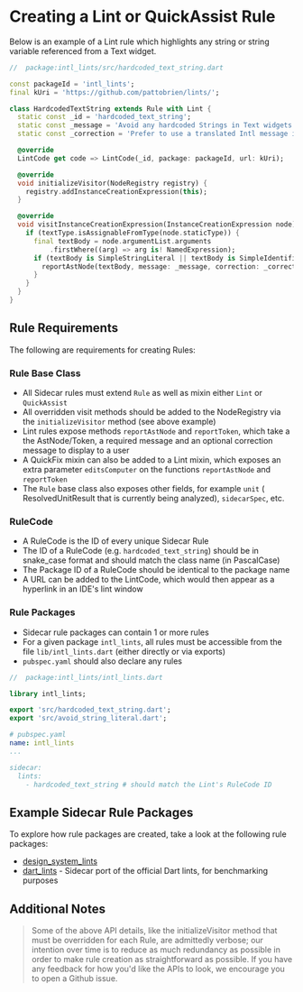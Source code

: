 

# Creating a Lint or QuickAssist Rule <a name="rule-package-usage"></a>

Below is an example of a Lint rule which highlights any string or string variable referenced from a Text widget.

```dart
//  package:intl_lints/src/hardcoded_text_string.dart

const packageId = 'intl_lints';
final kUri = 'https://github.com/pattobrien/lints/';

class HardcodedTextString extends Rule with Lint {
  static const _id = 'hardcoded_text_string';
  static const _message = 'Avoid any hardcoded Strings in Text widgets';
  static const _correction = 'Prefer to use a translated Intl message instead.';

  @override
  LintCode get code => LintCode(_id, package: packageId, url: kUri);

  @override
  void initializeVisitor(NodeRegistry registry) {
    registry.addInstanceCreationExpression(this);
  }

  @override
  void visitInstanceCreationExpression(InstanceCreationExpression node) {
    if (textType.isAssignableFromType(node.staticType)) {
      final textBody = node.argumentList.arguments
          .firstWhere((arg) => arg is! NamedExpression);
      if (textBody is SimpleStringLiteral || textBody is SimpleIdentifier) {
        reportAstNode(textBody, message: _message, correction: _correction);
      }
    }
  }
}

```

## Rule Requirements

The following are requirements for creating Rules:


### Rule Base Class
- All Sidecar rules must extend ```Rule``` as well as mixin either ```Lint``` or ```QuickAssist```
- All overridden visit methods should be added to the NodeRegistry via the ```initializeVisitor``` method (see above example)
- Lint rules expose methods ```reportAstNode``` and ```reportToken```, which take a  the AstNode/Token, a required message and an optional correction message to display to a user
- A QuickFix mixin can also be added to a Lint mixin, which exposes an extra parameter ```editsComputer``` on the functions ```reportAstNode``` and ```reportToken```
- The ```Rule``` base class also exposes other fields, for example ```unit``` ( ResolvedUnitResult that is currently being analyzed), ```sidecarSpec```, etc.


### RuleCode

- A RuleCode is the ID of every unique Sidecar Rule
- The ID of a RuleCode (e.g. ```hardcoded_text_string```) should be in snake_case format and should match the class name (in PascalCase)
- The Package ID of a RuleCode should be identical to the package name
- A URL can be added to the LintCode, which would then appear as a hyperlink in an IDE's lint window


### Rule Packages

- Sidecar rule packages can contain 1 or more rules
- For a given package ```intl_lints```, all rules must be accessible from the file ```lib/intl_lints.dart``` (either directly or via exports)
- ```pubspec.yaml``` should also declare any rules

```dart
//  package:intl_lints/intl_lints.dart

library intl_lints;

export 'src/hardcoded_text_string.dart';
export 'src/avoid_string_literal.dart';
```
```yaml
# pubspec.yaml
name: intl_lints
...

sidecar:
  lints:
    - hardcoded_text_string # should match the Lint's RuleCode ID
```


## Example Sidecar Rule Packages <a name="example-packages"></a>

To explore how rule packages are created, take a look at the following rule packages:

- [design_system_lints](https://pub.dev/packages/design_system_lints)
- [dart_lints](https://pub.dev/packages/dart_lints) - Sidecar port of the official Dart lints, for benchmarking purposes


## Additional Notes

> Some of the above API details, like the initializeVisitor method that must be overridden for each Rule, are admittedly verbose; our intention over time is to reduce as much redundancy as possible in order to make rule creation as straightforward as possible. If you have any feedback for how you'd like the APIs to look, we encourage you to open a Github issue.
